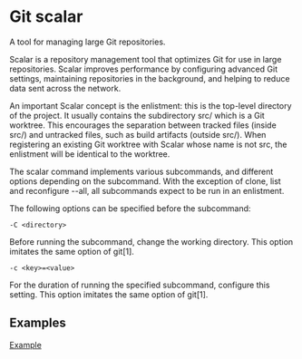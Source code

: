 # Git scalar

A tool for managing large Git repositories.

Scalar is a repository management tool that optimizes Git for use in large repositories. Scalar improves performance by configuring advanced Git settings, maintaining repositories in the background, and helping to reduce data sent across the network.

An important Scalar concept is the enlistment: this is the top-level directory of the project. It usually contains the subdirectory src/ which is a Git worktree. This encourages the separation between tracked files (inside src/) and untracked files, such as build artifacts (outside src/). When registering an existing Git worktree with Scalar whose name is not src, the enlistment will be identical to the worktree.

The scalar command implements various subcommands, and different options depending on the subcommand. With the exception of clone, list and reconfigure --all, all subcommands expect to be run in an enlistment.

The following options can be specified before the subcommand:

```
-C <directory>
```

Before running the subcommand, change the working directory. This option imitates the same option of git[1].

```
-c <key>=<value>
```

For the duration of running the specified subcommand, configure this setting. This option imitates the same option of git[1].

## Examples

[Example](https://www.youtube.com/watch?v=8iZqagosc5w)
